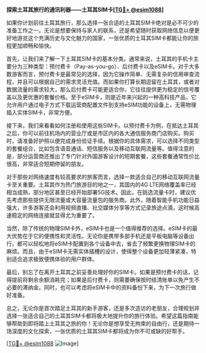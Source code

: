 **探索土耳其旅行的通讯利器——土耳其SIM卡[[TG💪+ @esim1088](https://t.me/s/esim1088)]**

如果你计划前往土耳其旅行，那么选择一张合适的土耳其SIM卡绝对是必不可少的准备工作之一。无论是想要保持与家人的联系，还是希望随时获取网络信息以便更好地游览这个充满历史与文化魅力的国家，一张优质的土耳其SIM卡都能让你的旅程更加顺畅和愉快。

首先，让我们来了解一下土耳其SIM卡的基本分类。通常来说，土耳其的手机卡主要分为三种类型：预付费卡（Pay-as-you-go）、后付费卡以及eSIM卡。对于大多数游客而言，预付费卡是最常见的选择，因为它操作简单、无需复杂的信用审查流程，并且可以根据自己的需求灵活充值。而如果你打算长期逗留在土耳其，或者对数据流量的需求较大，那么后付费卡可能更适合你，它往往提供更为稳定的信号覆盖以及更优惠的套餐价格。至于eSIM卡，则是近年来兴起的一种高科技产品，它允许用户通过电子方式下载运营商配置文件到支持eSIM功能的设备上，无需物理插入实体SIM卡，非常方便。

接下来，我们来看看如何注册和使用这些SIM卡。以预付费卡为例，在抵达土耳其之后，你可以前往机场内的营业厅或是市区内的各大通信服务商门店购买。购买时，请准备好护照以便完成身份验证手续。根据你的具体需求，可以选择不同类型的套餐组合，比如包含语音通话、短信服务以及移动互联网流量等。值得注意的是，部分运营商还推出了专门针对外国游客设计的短期套餐，这些套餐通常性价比很高，非常适合短期停留的朋友。

对于那些对网络速度有较高要求的旅客而言，选择一款适合自己的移动互联网流量卡至关重要。土耳其作为热门旅游目的地之一，其国内的4G LTE网络覆盖率已经相当成熟，部分地区甚至已经开始部署5G技术。因此，在挑选流量卡时，建议优先考虑那些提供无限流量或大容量流量包的服务商。此外，随着智能手机功能日益强大，许多游客还会利用视频直播、社交媒体分享等方式记录旅途点滴，这时候高速稳定的网络连接就显得尤为重要了。

当然，除了传统的物理SIM卡外，eSIM卡也是一个值得推荐的选择。eSIM卡的最大优势在于它的便携性和灵活性。无论你是携带多部手机还是平板电脑等设备出行，都可以轻松地将eSIM卡配置到各个设备中去，省去了频繁更换物理SIM卡的麻烦。而且，由于eSIM卡无需实体插槽的设计，使得整个设备更加轻薄紧凑，特别适合追求极致便携体验的用户群体。

最后，别忘了在离开土耳其之前妥善处理好你的SIM卡。如果是预付费卡的话，记得提前将剩余余额消耗完；如果是后付费卡，则需要确保按时结清账单以免产生不必要的滞纳金。同时，也可以考虑将eSIM卡中的资料备份下来，为下一次旅行做好准备。

总之，无论你是首次踏足土耳其的新手游客，还是多次造访的老朋友，合理规划并选择一张适合自己的土耳其SIM卡都将极大地提升你的旅行体验。希望这篇指南能够帮助到即将踏上土耳其之旅的你！无论你是想享受无拘束的自由行，还是期待一场深度的文化探索，一张优质的土耳其SIM卡都将成为你不可或缺的好帮手。

[[TG💪+ @esim1088](https://t.me/s/esim1088) ![Image](https://i.postimg.cc/4NQfJmqS/Snipaste-2025-05-13-00-14-12.png)]